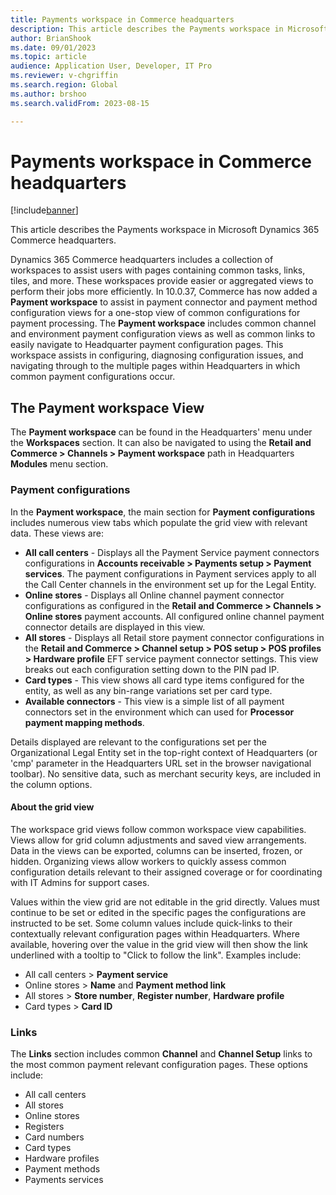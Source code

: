 ```yaml
---
title: Payments workspace in Commerce headquarters
description: This article describes the Payments workspace in Microsoft Dynamics 365 Commerce headquarters.
author: BrianShook
ms.date: 09/01/2023
ms.topic: article
audience: Application User, Developer, IT Pro
ms.reviewer: v-chgriffin
ms.search.region: Global
ms.author: brshoo
ms.search.validFrom: 2023-08-15

---
```


# Payments workspace in Commerce headquarters

[!include[banner](../includes/banner.md)]

This article describes the Payments workspace in Microsoft Dynamics 365 Commerce headquarters.

Dynamics 365 Commerce headquarters includes a collection of workspaces to assist users with pages containing common tasks, links, tiles, and more. These workspaces provide easier or aggregated views to perform their jobs more efficiently. In 10.0.37, Commerce has now added a **Payment workspace** to assist in payment connector and payment method configuration views for a one-stop view of common configurations for payment processing. The **Payment workspace** includes common channel and environment payment configuration views as well as common links to easily navigate to Headquarter payment configuration pages. This workspace assists in configuring, diagnosing configuration issues, and navigating through to the multiple pages within Headquarters in which common payment configurations occur.

## The Payment workspace View

The **Payment workspace** can be found in the Headquarters' menu under the **Workspaces** section. It can also be navigated to using the **Retail and Commerce > Channels > Payment workspace** path in Headquarters **Modules** menu section. 

### Payment configurations

In the **Payment workspace**, the main section for **Payment configurations** includes numerous view tabs which populate the grid view with relevant data. These views are:

- **All call centers** - Displays all the Payment Service payment connectors configurations in **Accounts receivable > Payments setup > Payment services**. The payment configurations in Payment services apply to all the Call Center channels in the environment set up for the Legal Entity. 
- **Online stores** - Displays all Online channel payment connector configurations as configured in the **Retail and Commerce > Channels > Online stores** payment accounts. All configured online channel payment connector details are displayed in this view.
- **All stores** - Displays all Retail store payment connector configurations in the **Retail and Commerce > Channel setup > POS setup > POS profiles > Hardware profile** EFT service payment connector settings. This view breaks out each configuration setting down to the PIN pad IP. 
- **Card types** - This view shows all card type items configured for the entity, as well as any bin-range variations set per card type.
- **Available connectors** - This view is a simple list of all payment connectors set in the environment which can used for **Processor payment mapping methods**.  

Details displayed are relevant to the configurations set per the Organizational Legal Entity set in the top-right context of Headquarters (or 'cmp' parameter in the Headquarters URL set in the browser navigational toolbar). No sensitive data, such as merchant security keys, are included in the column options. 

#### About the grid view

The workspace grid views follow common workspace view capabilities. Views allow for grid column adjustments and saved view arrangements. Data in the views can be exported, columns can be inserted, frozen, or hidden. Organizing views allow workers to quickly assess common configuration details relevant to their assigned coverage or for coordinating with IT Admins for support cases.

Values within the view grid are not editable in the grid directly. Values must continue to be set or edited in the specific pages the configurations are instructed to be set. Some column values include quick-links to their contextually relevant configuration pages within Headquarters. Where available, hovering over the value in the grid view will then show the link underlined with a tooltip to "Click to follow the link". Examples include:

- All call centers > **Payment service** 
- Online stores > **Name** and **Payment method link**
- All stores > **Store number**, **Register number**, **Hardware profile**
- Card types > **Card ID**

### Links

The **Links** section includes common **Channel** and **Channel Setup** links to the most common payment relevant configuration pages. These options include:

- All call centers
- All stores
- Online stores
- Registers
- Card numbers
- Card types
- Hardware profiles
- Payment methods
- Payments services
